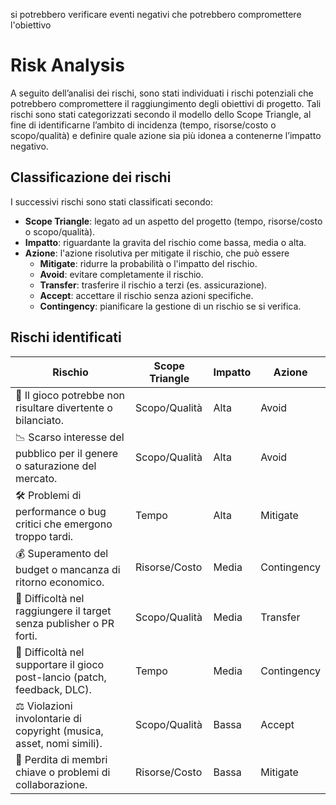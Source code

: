 si potrebbero verificare eventi negativi che potrebbero compromettere l'obiettivo

# Risk Analysis

A seguito dell’analisi dei rischi, sono stati individuati i rischi potenziali che
potrebbero compromettere il raggiungimento degli obiettivi di progetto. Tali
rischi sono stati categorizzati secondo il modello dello Scope Triangle, al
fine di identificarne l’ambito di incidenza (tempo, risorse/costo o scopo/qualità)
e definire quale azione sia più idonea a contenerne l’impatto negativo.

## Classificazione dei rischi

I successivi rischi sono stati classificati secondo:

- **Scope Triangle**: legato ad un aspetto del progetto (tempo, risorse/costo o scopo/qualità).
- **Impatto**: riguardante la gravita del rischio come bassa, media o alta.
- **Azione**: l'azione risolutiva per mitigate il rischio, che può essere
    - **Mitigate**: ridurre la probabilità o l'impatto del rischio.
    - **Avoid**: evitare completamente il rischio.
    - **Transfer**: trasferire il rischio a terzi (es. assicurazione).
    - **Accept**: accettare il rischio senza azioni specifiche.
    - **Contingency**: pianificare la gestione di un rischio se si verifica.

## Rischi identificati

| Rischio                                                                   | Scope Triangle | Impatto | Azione      |
|---------------------------------------------------------------------------|----------------|---------|-------------|
| 🎯 Il gioco potrebbe non risultare divertente o bilanciato.               | Scopo/Qualità  | Alta    | Avoid       |
| 📉 Scarso interesse del pubblico per il genere o saturazione del mercato. | Scopo/Qualità  | Alta    | Avoid       |
| 🛠 Problemi di performance o bug critici che emergono troppo tardi.       | Tempo          | Alta    | Mitigate    |
| 💰 Superamento del budget o mancanza di ritorno economico.                | Risorse/Costo  | Media   | Contingency |
| 📣 Difficoltà nel raggiungere il target senza publisher o PR forti.       | Scopo/Qualità  | Media   | Transfer    |
| 🔁 Difficoltà nel supportare il gioco post-lancio (patch, feedback, DLC). | Tempo          | Media   | Contingency |
| ⚖ Violazioni involontarie di copyright (musica, asset, nomi simili).      | Scopo/Qualità  | Bassa   | Accept      |
| 👥 Perdita di membri chiave o problemi di collaborazione.                 | Risorse/Costo  | Bassa   | Mitigate    |




